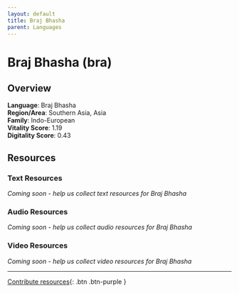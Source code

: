 ```yaml
---
layout: default
title: Braj Bhasha
parent: Languages
---
```


# Braj Bhasha (bra)

## Overview

**Language**: Braj Bhasha  
**Region/Area**: Southern Asia, Asia  
**Family**: Indo-European  
**Vitality Score**: 1.19  
**Digitality Score**: 0.43  

## Resources

### Text Resources
*Coming soon - help us collect text resources for Braj Bhasha*

### Audio Resources
*Coming soon - help us collect audio resources for Braj Bhasha*

### Video Resources
*Coming soon - help us collect video resources for Braj Bhasha*

---

[Contribute resources](https://fairtrain.github.io/){: .btn .btn-purple }
